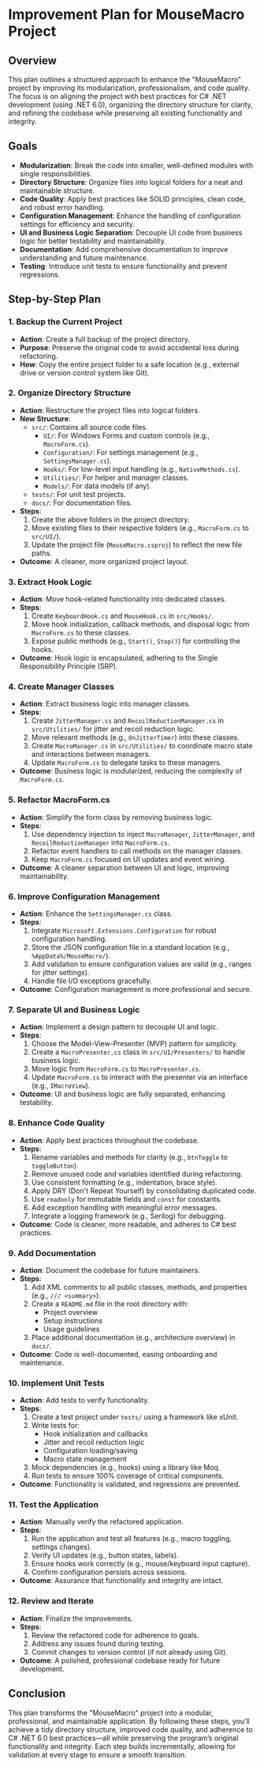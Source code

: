 # Improvement Plan for MouseMacro Project

## Overview
This plan outlines a structured approach to enhance the "MouseMacro" project by improving its modularization, professionalism, and code quality. The focus is on aligning the project with best practices for C# .NET development (using .NET 6.0), organizing the directory structure for clarity, and refining the codebase while preserving all existing functionality and integrity.

## Goals
- **Modularization**: Break the code into smaller, well-defined modules with single responsibilities.
- **Directory Structure**: Organize files into logical folders for a neat and maintainable structure.
- **Code Quality**: Apply best practices like SOLID principles, clean code, and robust error handling.
- **Configuration Management**: Enhance the handling of configuration settings for efficiency and security.
- **UI and Business Logic Separation**: Decouple UI code from business logic for better testability and maintainability.
- **Documentation**: Add comprehensive documentation to improve understanding and future maintenance.
- **Testing**: Introduce unit tests to ensure functionality and prevent regressions.

## Step-by-Step Plan

### 1. Backup the Current Project
- **Action**: Create a full backup of the project directory.
- **Purpose**: Preserve the original code to avoid accidental loss during refactoring.
- **How**: Copy the entire project folder to a safe location (e.g., external drive or version control system like Git).

### 2. Organize Directory Structure
- **Action**: Restructure the project files into logical folders.
- **New Structure**:
  - `src/`: Contains all source code files.
    - `UI/`: For Windows Forms and custom controls (e.g., `MacroForm.cs`).
    - `Configuration/`: For settings management (e.g., `SettingsManager.cs`).
    - `Hooks/`: For low-level input handling (e.g., `NativeMethods.cs`).
    - `Utilities/`: For helper and manager classes.
    - `Models/`: For data models (if any).
  - `tests/`: For unit test projects.
  - `docs/`: For documentation files.
- **Steps**:
  1. Create the above folders in the project directory.
  2. Move existing files to their respective folders (e.g., `MacroForm.cs` to `src/UI/`).
  3. Update the project file (`MouseMacro.csproj`) to reflect the new file paths.
- **Outcome**: A cleaner, more organized project layout.

### 3. Extract Hook Logic
- **Action**: Move hook-related functionality into dedicated classes.
- **Steps**:
  1. Create `KeyboardHook.cs` and `MouseHook.cs` in `src/Hooks/`.
  2. Move hook initialization, callback methods, and disposal logic from `MacroForm.cs` to these classes.
  3. Expose public methods (e.g., `Start()`, `Stop()`) for controlling the hooks.
- **Outcome**: Hook logic is encapsulated, adhering to the Single Responsibility Principle (SRP).

### 4. Create Manager Classes
- **Action**: Extract business logic into manager classes.
- **Steps**:
  1. Create `JitterManager.cs` and `RecoilReductionManager.cs` in `src/Utilities/` for jitter and recoil reduction logic.
  2. Move relevant methods (e.g., `OnJitterTimer`) into these classes.
  3. Create `MacroManager.cs` in `src/Utilities/` to coordinate macro state and interactions between managers.
  4. Update `MacroForm.cs` to delegate tasks to these managers.
- **Outcome**: Business logic is modularized, reducing the complexity of `MacroForm.cs`.

### 5. Refactor MacroForm.cs
- **Action**: Simplify the form class by removing business logic.
- **Steps**:
  1. Use dependency injection to inject `MacroManager`, `JitterManager`, and `RecoilReductionManager` into `MacroForm.cs`.
  2. Refactor event handlers to call methods on the manager classes.
  3. Keep `MacroForm.cs` focused on UI updates and event wiring.
- **Outcome**: A cleaner separation between UI and logic, improving maintainability.

### 6. Improve Configuration Management
- **Action**: Enhance the `SettingsManager.cs` class.
- **Steps**:
  1. Integrate `Microsoft.Extensions.Configuration` for robust configuration handling.
  2. Store the JSON configuration file in a standard location (e.g., `%AppData%/MouseMacro/`).
  3. Add validation to ensure configuration values are valid (e.g., ranges for jitter settings).
  4. Handle file I/O exceptions gracefully.
- **Outcome**: Configuration management is more professional and secure.

### 7. Separate UI and Business Logic
- **Action**: Implement a design pattern to decouple UI and logic.
- **Steps**:
  1. Choose the Model-View-Presenter (MVP) pattern for simplicity.
  2. Create a `MacroPresenter.cs` class in `src/UI/Presenters/` to handle business logic.
  3. Move logic from `MacroForm.cs` to `MacroPresenter.cs`.
  4. Update `MacroForm.cs` to interact with the presenter via an interface (e.g., `IMacroView`).
- **Outcome**: UI and business logic are fully separated, enhancing testability.

### 8. Enhance Code Quality
- **Action**: Apply best practices throughout the codebase.
- **Steps**:
  1. Rename variables and methods for clarity (e.g., `btnToggle` to `toggleButton`).
  2. Remove unused code and variables identified during refactoring.
  3. Use consistent formatting (e.g., indentation, brace style).
  4. Apply DRY (Don't Repeat Yourself) by consolidating duplicated code.
  5. Use `readonly` for immutable fields and `const` for constants.
  6. Add exception handling with meaningful error messages.
  7. Integrate a logging framework (e.g., Serilog) for debugging.
- **Outcome**: Code is cleaner, more readable, and adheres to C# best practices.

### 9. Add Documentation
- **Action**: Document the codebase for future maintainers.
- **Steps**:
  1. Add XML comments to all public classes, methods, and properties (e.g., `/// <summary>`).
  2. Create a `README.md` file in the root directory with:
     - Project overview
     - Setup instructions
     - Usage guidelines
  3. Place additional documentation (e.g., architecture overview) in `docs/`.
- **Outcome**: Code is well-documented, easing onboarding and maintenance.

### 10. Implement Unit Tests
- **Action**: Add tests to verify functionality.
- **Steps**:
  1. Create a test project under `tests/` using a framework like xUnit.
  2. Write tests for:
     - Hook initialization and callbacks
     - Jitter and recoil reduction logic
     - Configuration loading/saving
     - Macro state management
  3. Mock dependencies (e.g., hooks) using a library like Moq.
  4. Run tests to ensure 100% coverage of critical components.
- **Outcome**: Functionality is validated, and regressions are prevented.

### 11. Test the Application
- **Action**: Manually verify the refactored application.
- **Steps**:
  1. Run the application and test all features (e.g., macro toggling, settings changes).
  2. Verify UI updates (e.g., button states, labels).
  3. Ensure hooks work correctly (e.g., mouse/keyboard input capture).
  4. Confirm configuration persists across sessions.
- **Outcome**: Assurance that functionality and integrity are intact.

### 12. Review and Iterate
- **Action**: Finalize the improvements.
- **Steps**:
  1. Review the refactored code for adherence to goals.
  2. Address any issues found during testing.
  3. Commit changes to version control (if not already using Git).
- **Outcome**: A polished, professional codebase ready for future development.

## Conclusion
This plan transforms the "MouseMacro" project into a modular, professional, and maintainable application. By following these steps, you’ll achieve a tidy directory structure, improved code quality, and adherence to C# .NET 6.0 best practices—all while preserving the program’s original functionality and integrity. Each step builds incrementally, allowing for validation at every stage to ensure a smooth transition.